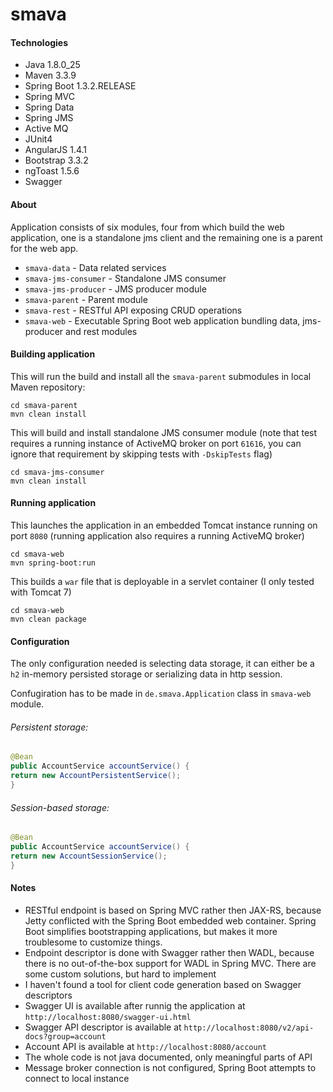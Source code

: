 smava
===

#### Technologies

* Java 1.8.0_25
* Maven 3.3.9
* Spring Boot 1.3.2.RELEASE
* Spring MVC
* Spring Data
* Spring JMS
* Active MQ 
* JUnit4
* AngularJS 1.4.1
* Bootstrap 3.3.2
* ngToast 1.5.6
* Swagger

#### About

Application consists of six modules, four from which build the web application, one is a standalone jms client and the remaining one is a parent for the web app.

* <code>smava-data</code> - Data related services 
* <code>smava-jms-consumer</code> - Standalone JMS consumer
* <code>smava-jms-producer</code> - JMS producer module 
* <code>smava-parent</code> - Parent module
* <code>smava-rest</code> - RESTful API exposing CRUD operations 
* <code>smava-web</code> - Executable Spring Boot web application bundling data, jms-producer and rest modules

#### Building application

This will run the build and install all the <code>smava-parent</code> submodules in local Maven repository:

```
cd smava-parent
mvn clean install
```

This will build and install standalone JMS consumer module (note that test requires a running instance of ActiveMQ broker on port <code>61616</code>, you can ignore that requirement by skipping tests with <code>-DskipTests</code> flag)

```
cd smava-jms-consumer
mvn clean install
```

#### Running application

This launches the application in an embedded Tomcat instance running on port <code>8080</code> (running application also requires a running ActiveMQ broker)

```
cd smava-web
mvn spring-boot:run
```

This builds a <code>war</code> file that is deployable in a servlet container (I only tested with Tomcat 7)

```
cd smava-web
mvn clean package
```

#### Configuration

The only configuration needed is selecting data storage, it can either be a <code>h2</code> in-memory persisted storage or serializing data in http session.

Confugiration has to be made in <code>de.smava.Application</code> class in <code>smava-web</code> module.

###### Persistent storage:

```java
@Bean
public AccountService accountService() {
return new AccountPersistentService();
}
```

###### Session-based storage:

```java
@Bean
public AccountService accountService() {
return new AccountSessionService();
}
```

#### Notes

* RESTful endpoint is based on Spring MVC rather then JAX-RS, because Jetty conflicted with the Spring Boot embedded web container. Spring Boot simplifies bootstrapping applications, but makes it more troublesome to customize things.
* Endpoint descriptor is done with Swagger rather then WADL, because there is no out-of-the-box support for WADL in Spring MVC.  There are some custom solutions, but hard to implement
* I haven't found a tool for client code generation based on Swagger descriptors
* Swagger UI is available after runnig the application at <code>http://localhost:8080/swagger-ui.html</code>
* Swagger API descriptor is available at <code>http://localhost:8080/v2/api-docs?group=account</code>
* Account API is available at <code>http://localhost:8080/account</code>
* The whole code is not java documented, only meaningful parts of API
* Message broker connection is not configured, Spring Boot attempts to connect to local instance